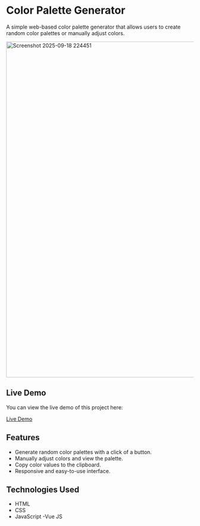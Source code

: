 # Color Palette Generator

A simple web-based color palette generator that allows users to create random color palettes or manually adjust colors.

<img width="1919" height="902" alt="Screenshot 2025-09-18 224451" src="https://github.com/user-attachments/assets/f5e8dc9a-b604-4cc5-8978-0cf24516810f" />

## Live Demo

You can view the live demo of this project here:

[Live Demo](https://qghazal2.github.io/Color-Palette-Generator/)

## Features

- Generate random color palettes with a click of a button.
- Manually adjust colors and view the palette.
- Copy color values to the clipboard.
- Responsive and easy-to-use interface.

## Technologies Used

- HTML
- CSS
- JavaScript
-Vue JS
